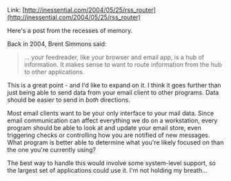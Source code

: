 <!--
.. title: Brent Simmons, 2004: the RSS router
.. date: 2010/04/07 16:11
.. slug: httpinessentialcom20040525rssrouter
.. link:
.. description:
.. tags: email, brent_simmons, mail_framework, mikechecksmail, system_support
-->


Link: [http://inessential.com/2004/05/25/rss_router](http://inessential.com/2004/05/25/rss_router)

Here's a post from the recesses of memory.

Back in 2004, Brent Simmons said:



> … your feedreader, like your browser and email app, is a hub of information. It makes sense to want to route information from the hub to other applications.



This is a great point - and I'd like to expand on it. I think it goes further than just being able to send data from your email client to other programs. Data should be easier to send in *both* directions.

Most email clients want to be your only interface to your mail data. Since email communication can affect everything we do on a workstation, every program should be able to look at and update your email store, even triggering checks or controlling how you are notified of new messages. What program is better able to determine what you're likely focused on than the one you're currently using?

The best way to handle this would involve some system-level support, so the largest set of applications could use it. I'm not holding my breath…
